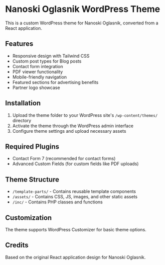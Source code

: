 
# Nanoski Oglasnik WordPress Theme

This is a custom WordPress theme for Nanoski Oglasnik, converted from a React application.

## Features

- Responsive design with Tailwind CSS
- Custom post types for Blog posts
- Contact form integration
- PDF viewer functionality
- Mobile-friendly navigation
- Featured sections for advertising benefits
- Partner logo showcase

## Installation

1. Upload the theme folder to your WordPress site's `/wp-content/themes/` directory
2. Activate the theme through the WordPress admin interface
3. Configure theme settings and upload necessary assets

## Required Plugins

- Contact Form 7 (recommended for contact forms)
- Advanced Custom Fields (for custom fields like PDF uploads)

## Theme Structure

- `/template-parts/` - Contains reusable template components
- `/assets/` - Contains CSS, JS, images, and other static assets
- `/inc/` - Contains PHP classes and functions

## Customization

The theme supports WordPress Customizer for basic theme options.

## Credits

Based on the original React application design for Nanoski Oglasnik.
